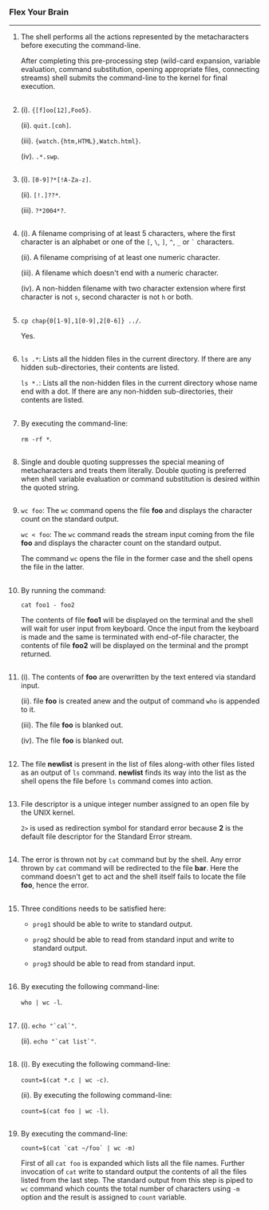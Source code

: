 ### Flex Your Brain

---

01. The shell performs all the actions represented by the metacharacters before executing the command-line.

    After completing this pre-processing step (wild-card expansion, variable evaluation, command substitution, opening appropriate files, connecting streams) shell submits the command-line to the kernel for final execution.

##

02. (i). `{[f]oo[12],Foo5}`.

    (ii). `quit.[coh]`.

    (iii). `{watch.{htm,HTML},Watch.html}`.

    (iv). `.*.swp`.

##

03. (i). `[0-9]?*[!A-Za-z]`.

    (ii). `[!.]??*`.

    (iii). `?*2004*?`.

##

04. (i). A filename comprising of at least 5 characters, where the first character is an alphabet or one of the `[`, `\`, `]`, `^`, `_` or `` ` `` characters.

    (ii). A filename comprising of at least one numeric character.

    (iii). A filename which doesn't end with a numeric character.

    (iv). A non-hidden filename with two character extension where first character is not `s`, second character is not `h` or both.

##

05. `cp chap{0[1-9],1[0-9],2[0-6]} ../`.

    Yes.

##

06. `ls .*`: Lists all the hidden files in the current directory. If there are any hidden sub-directories, their contents are listed.

    `ls *.`: Lists all the non-hidden files in the current directory whose name end with a dot. If there are any non-hidden sub-directories, their contents are listed.

##

07. By executing the command-line:

    `rm -rf *`.

##

08. Single and double quoting suppresses the special meaning of metacharacters and treats them literally. Double quoting is preferred when shell variable evaluation or command substitution is desired within the quoted string.

##

09. `wc foo`: The `wc` command opens the file **foo** and displays the character count on the standard output.

    `wc < foo`: The `wc` command reads the stream input coming from the file **foo** and displays the character count on the standard output.

    The command `wc` opens the file in the former case and the shell opens the file in the latter.

##

10. By running the command:

    `cat foo1 - foo2`

    The contents of file **foo1** will be displayed on the terminal and the shell will wait for user input from keyboard. Once the input from the keyboard is made and the same is terminated with end-of-file character, the contents of file **foo2** will be displayed on the terminal and the prompt returned.

##

11. (i). The contents of **foo** are overwritten by the text entered via standard input.

    (ii). file **foo** is created anew and the output of command `who` is appended to it.

    (iii). The file **foo** is blanked out.

    (iv). The file **foo** is blanked out.

##

12. The file **newlist** is present in the list of files along-with other files listed as an output of `ls` command. **newlist** finds its way into the list as the shell opens the file before `ls` command comes into action.

##

13. File descriptor is a unique integer number assigned to an open file by the UNIX kernel.

    `2>` is used as redirection symbol for standard error because **2** is the default file descriptor for the Standard Error stream.

##

14. The error is thrown not by `cat` command but by the shell. Any error thrown by `cat` command will be redirected to the file **bar**. Here the command doesn't get to act and the shell itself fails to locate the file **foo**, hence the error.

##

15. Three conditions needs to be satisfied here:

    -   `prog1` should be able to write to standard output.

    -   `prog2` should be able to read from standard input and write to standard output.

    -   `prog3` should be able to read from standard input.

##

16. By executing the following command-line:

    `who | wc -l`.

##

17. (i). ``echo "`cal`"``.

    (ii). ``echo "`cat list`"``.

##

18. (i). By executing the following command-line:

    `count=$(cat *.c | wc -c)`.

    (ii). By executing the following command-line:

    `count=$(cat foo | wc -l)`.

##

19. By executing the command-line:

    ``count=$(cat `cat ~/foo` | wc -m)``

    First of all `cat foo` is expanded which lists all the file names. Further invocation of `cat` write to standard output the contents of all the files listed from the last step. The standard output from this step is piped to `wc` command which counts the total number of characters using `-m` option and the result is assigned to `count` variable.

##
